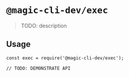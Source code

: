 # `@magic-cli-dev/exec`

> TODO: description

## Usage

```
const exec = require('@magic-cli-dev/exec');

// TODO: DEMONSTRATE API
```
